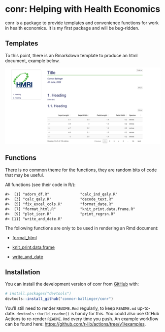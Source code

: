 
<!-- README.md is generated from README.Rmd. Please edit that file -->

# conr: Helping with Health Economics

<!-- badges: start -->
<!-- badges: end -->

conr is a package to provide templates and convenience functions for
work in health economics. It is my first package and will be bug-ridden.

## Templates

To this point, there is an Rmarkdown template to produce an html
document, example below.

![](./drafts/template_example_pic.PNG)

## Functions

There is no common theme for the functions, they are random bits of code
that may be useful.

All functions (see their code in R/):

    #>  [1] "adorn_df.R"              "calc_ind_qaly.R"        
    #>  [3] "calc_qaly.R"             "decode_text.R"          
    #>  [5] "fix_excel_cols.R"        "format_date.R"          
    #>  [7] "format_html.R"           "knit_print.data.frame.R"
    #>  [9] "plot_icer.R"             "print_regrsn.R"         
    #> [11] "write_and_date.R"

The following functions are only to be used in rendering an Rmd
document:

- [format_html](./R/format_html.R)

- [knit_print.data.frame](./R/knit_print.data.frame.R)

- [write_and_date](./R/write_and_date.R)

## Installation

You can install the development version of conr from
[GitHub](https://github.com/) with:

``` r
# install.packages("devtools")
devtools::install_github("connor-ballinger/conr")
```

You’ll still need to render `README.Rmd` regularly, to keep `README.md`
up-to-date. `devtools::build_readme()` is handy for this. You could also
use GitHub Actions to re-render `README.Rmd` every time you push. An
example workflow can be found here:
<https://github.com/r-lib/actions/tree/v1/examples>.
